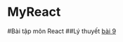 # MyReact
#Bài tập môn React
##Lý thuyết
[bài 9](https://codepen.io/nguyenngocxuanquynh/pen/vYrKmmQ)
